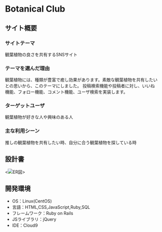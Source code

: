 # Botanical Club

## サイト概要
### サイトテーマ
観葉植物の良さを共有するSNSサイト

### テーマを選んだ理由
観葉植物には、種類が豊富で癒し効果があります。素敵な観葉植物を共有したいとの思いから、このテーマにしました。
投稿検索機能や投稿者に対し、いいね機能、フォロー機能、コメント機能、ユーザ検索を実装します。

### ターゲットユーザ
観葉植物が好きな人や興味のある人

### 主な利用シーン
推しの観葉植物を共有したい時、自分に合う観葉植物を探している時

## 設計書
<![ER図](https://app.diagrams.net/#G1EGvWawlywLGSoR0mNtmwBYygEQJR1r8R)>

## 開発環境
- OS：Linux(CentOS)
- 言語：HTML,CSS,JavaScript,Ruby,SQL
- フレームワーク：Ruby on Rails
- JSライブラリ：jQuery
- IDE：Cloud9
